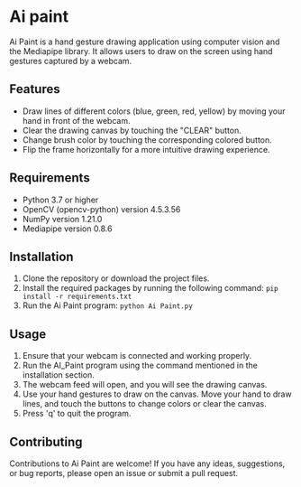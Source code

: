 # Ai paint

Ai Paint is a hand gesture drawing application using computer vision and the Mediapipe library. It allows users to draw on the screen using hand gestures captured by a webcam.

## Features
- Draw lines of different colors (blue, green, red, yellow) by moving your hand in front of the webcam.
- Clear the drawing canvas by touching the "CLEAR" button.
- Change brush color by touching the corresponding colored button.
- Flip the frame horizontally for a more intuitive drawing experience.

## Requirements
- Python 3.7 or higher
- OpenCV (opencv-python) version 4.5.3.56
- NumPy version 1.21.0
- Mediapipe version 0.8.6

## Installation
1. Clone the repository or download the project files.
2. Install the required packages by running the following command:
``` pip install -r requirements.txt ```
3. Run the Ai Paint program:
``` python Ai Paint.py ```

## Usage
1. Ensure that your webcam is connected and working properly.
2. Run the AI_Paint program using the command mentioned in the installation section.
3. The webcam feed will open, and you will see the drawing canvas.
4. Use your hand gestures to draw on the canvas. Move your hand to draw lines, and touch the buttons to change colors or clear the canvas.
5. Press 'q' to quit the program.

## Contributing
Contributions to Ai Paint are welcome! If you have any ideas, suggestions, or bug reports, please open an issue or submit a pull request.


